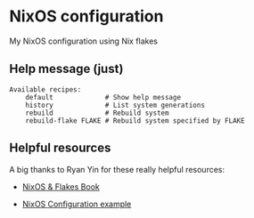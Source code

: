 # NixOS configuration

My NixOS configuration using Nix flakes

## Help message (just)

```
Available recipes:
    default             # Show help message
    history             # List system generations
    rebuild             # Rebuild system
    rebuild-flake FLAKE # Rebuild system specified by FLAKE
```

## Helpful resources

A big thanks to Ryan Yin for these really helpful resources:

- [NixOS & Flakes Book](https://nixos-and-flakes.thiscute.world/)

- [NixOS Configuration example](https://github.com/ryan4yin/nix-config/tree/i3-kickstarter)
